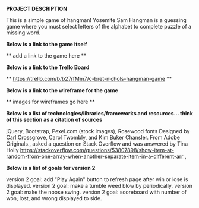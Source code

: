 **PROJECT DESCRIPTION**

This is a simple game of hangman! Yosemite Sam Hangman is a guessing game where you must select letters of the alphabet to complete puzzle of a missing word. 

**Below is a link to the game itself**

** add a link to the game here **

**Below is a link to the Trello Board**

** https://trello.com/b/b27rfMm7/c-bret-nichols-hangman-game  **

**Below is a link to the wireframe for the game**

** images for wireframes go here **

**Below is a list of technologies/libraries/frameworks and resources... think of this section as a citation of sources**

jQuery, Bootstrap, Pexel.com (stock images), Rosewood fonts
Designed by Carl Crossgrove, Carol Twombly, and Kim Buker Chansler. From Adobe Originals., asked a question on Stack Overflow and was answered by Tina Holly https://stackoverflow.com/questions/53807898/show-item-at-random-from-one-array-when-another-separate-item-in-a-different-arr , 

**Below is a list of goals for version 2**

version 2 goal: add "Play Again" button to refresh page after win or lose is displayed.
version 2 goal: make a tumble weed blow by periodically.
version 2 goal: make the noose swing.
version 2 goal: scoreboard with number of won, lost, and wrong  displayed to side.